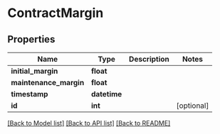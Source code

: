 # ContractMargin

## Properties
Name | Type | Description | Notes
------------ | ------------- | ------------- | -------------
**initial_margin** | **float** |  | 
**maintenance_margin** | **float** |  | 
**timestamp** | **datetime** |  | 
**id** | **int** |  | [optional] 

[[Back to Model list]](../README.md#documentation-for-models) [[Back to API list]](../README.md#documentation-for-api-endpoints) [[Back to README]](../README.md)


